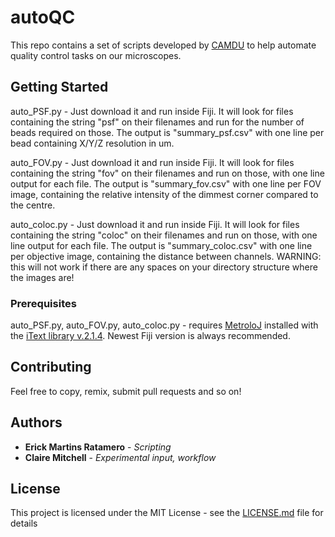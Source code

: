 # autoQC

This repo contains a set of scripts developed by [CAMDU](http://www.warwick.ac.uk/camdu) to help automate quality control tasks on our microscopes. 


## Getting Started

auto_PSF.py - Just download it and run inside Fiji. It will look for files containing the string "psf" on their filenames and run for the number of beads required on those. The output is "summary_psf.csv" with one line per bead containing X/Y/Z resolution in um.

auto_FOV.py - Just download it and run inside Fiji. It will look for files containing the string "fov" on their filenames and run on those, with one line output for each file. The output is "summary_fov.csv" with one line per FOV image, containing the relative intensity of the dimmest corner compared to the centre.

auto_coloc.py - Just download it and run inside Fiji. It will look for files containing the string "coloc" on their filenames and run on those, with one line output for each file. The output is "summary_coloc.csv" with one line per objective image, containing the distance between channels. WARNING: this will not work if there are any spaces on your directory structure where the images are!

### Prerequisites

auto_PSF.py, auto_FOV.py, auto_coloc.py - requires [MetroloJ](http://imagejdocu.tudor.lu/doku.php?id=plugin:analysis:metroloj:start) installed with the [iText library v.2.1.4](http://imagejdocu.tudor.lu/lib/exe/fetch.php?media=plugin:analysis:metroloj:itext-2.1.4.jar). Newest Fiji version is always recommended.

## Contributing

Feel free to copy, remix, submit pull requests and so on!


## Authors

* **Erick Martins Ratamero** - *Scripting* 
* **Claire Mitchell** - *Experimental input, workflow* 



## License

This project is licensed under the MIT License - see the [LICENSE.md](LICENSE.md) file for details
